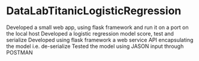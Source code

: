 # DataLabTitanicLogisticRegression

Developed a small web app, using flask framework and run it on a port on the local host 
Developed a logistic regression model score, test and serialize 
Developed using  flask framework a web service API encapsulating the model i.e. de-serialize 
Tested the model using JASON input through POSTMAN
